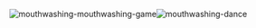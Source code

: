 
![mouthwashing-mouthwashing-game](https://github.com/user-attachments/assets/75f9700f-c31d-4544-a546-c4088257ff7e)![mouthwashing-dance](https://github.com/user-attachments/assets/08cf0daa-7659-44cc-b0e1-bc1e5aaaf24a)


